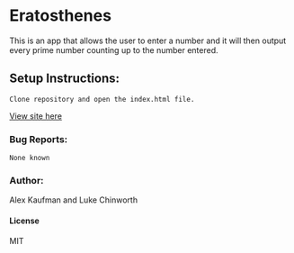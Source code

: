 # Eratosthenes
This is an app that allows the user to enter a number and it will then output every prime number counting up to the number entered.
## Setup Instructions:
```
Clone repository and open the index.html file.
```

[View site here](http://alexkaufman06.github.io/eratosthenes/)

### Bug Reports:
```
None known
```
### Author:
Alex Kaufman and Luke Chinworth
#### License
MIT
